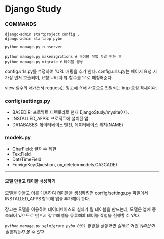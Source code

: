# Django Study

### COMMANDS
```shell
django-admin startproject config .
django-admin startapp pybo

python manage.py runserver

python manage.py makemigrations # 테이블 작업 파일 만든 후
python manage.py migrate # 테이블 생성
```

config.urls.py를 수정하여 'URL 매핑을 추가'한다.
config.urls.py는 페이지 요청 시 가장 먼저 호출되며, 요청 URL과 뷰 함수를 1:1로 매칭해준다.

view 함수의 매개변서 request는 장고에 의해 자동으로 전달되는 http 요청 객체이다.

### config/settings.py
- BASEDIR: 프로젝트 디렉토리로 현재 DjangoStudy/mysite이다.
- INSTALLED_APPS: 프로젝트에 설치된 앱
- DATABASES: 데이터베이스 엔진, 데이터베이스 위치(NAME)


### models.py
- CharField: 글자 수 제한
- TextField
- DateTimeField
- ForeignKey(Question, on_delete=models.CASCADE)

---

#### 모델 만들고 테이블 생성하기

모델을 만들고 이를 이용하여 테이블을 생성하려면 config/settings.py 파일에서 INSTALLED_APPS 항목에 앱을 추가해야 한다.

장고는 모델을 이용하여 데이터베이스의 실체가 될 테이블을 만드는데, 모델은 앱에 종속되어 있으므로 반드시 장고에 앱을 등록해야 테이블 작업을 진행할 수 있다. 

*`python manage.py sqlmigrate pybo 0001` 명령을 실행하면 실제로 어떤 쿼리문이 실행되는지 볼 수 있다*


